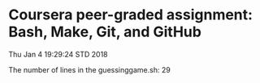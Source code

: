 # Coursera peer-graded assignment: Bash, Make, Git, and GitHub

Thu Jan  4 19:29:24 STD 2018

The number of lines in the guessinggame.sh:
29
